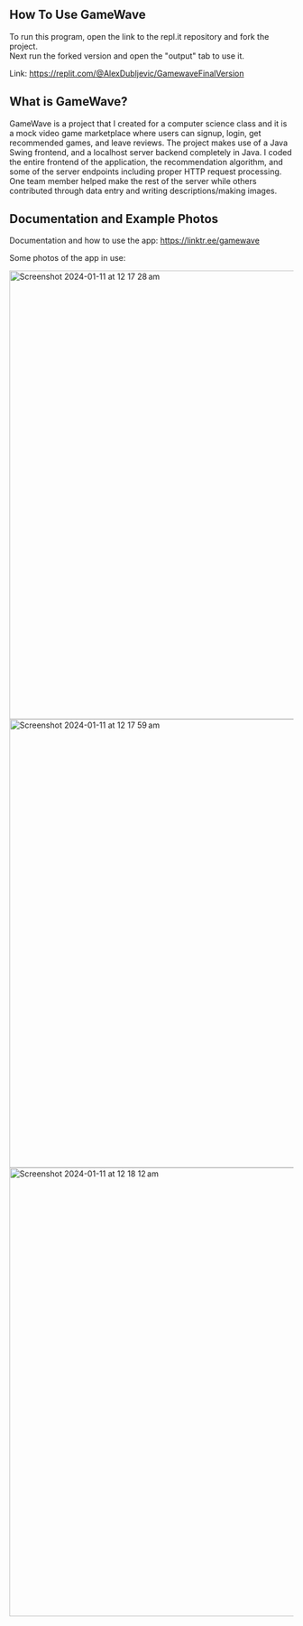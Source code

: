 ## How To Use GameWave

To run this program, open the link to the repl.it repository and fork the project. \
Next run the forked version and open the "output" tab to use it. 

Link: https://replit.com/@AlexDubljevic/GamewaveFinalVersion

## What is GameWave?

GameWave is a project that I created for a computer science class and it is a mock video game marketplace where users can signup, login, get recommended games, and leave reviews. The project makes use of a Java Swing frontend, and a localhost server backend completely in Java. I coded the entire frontend of the application, the recommendation algorithm, and some of the server endpoints including proper HTTP request processing. One team member helped make the rest of the server while others contributed through data entry and writing descriptions/making images.

## Documentation and Example Photos

Documentation and how to use the app: https://linktr.ee/gamewave

Some photos of the app in use:

<img width="795" alt="Screenshot 2024-01-11 at 12 17 28 am" src="https://github.com/Alex-Dubljevic/GameWave/assets/57022810/fdb495a7-f05e-4b6d-af16-a2d03fa86a08">
<img width="795" alt="Screenshot 2024-01-11 at 12 17 59 am" src="https://github.com/Alex-Dubljevic/GameWave/assets/57022810/33c9f70f-ec7b-485b-a31d-6f8a7d854245">
<img width="795" alt="Screenshot 2024-01-11 at 12 18 12 am" src="https://github.com/Alex-Dubljevic/GameWave/assets/57022810/4b51c701-55fc-448a-b206-71e590497c55">



